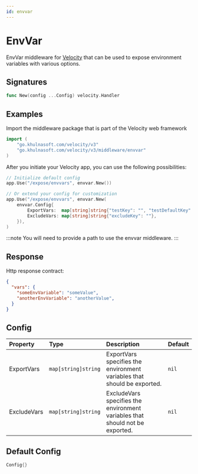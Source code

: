 ```yaml
---
id: envvar
---
```


# EnvVar

EnvVar middleware for [Velocity](https://go.khulnasoft.com/velocity) that can be used to expose environment variables with various options.

## Signatures

```go
func New(config ...Config) velocity.Handler
```

## Examples

Import the middleware package that is part of the Velocity web framework

```go
import (
    "go.khulnasoft.com/velocity/v3"
    "go.khulnasoft.com/velocity/v3/middleware/envvar"
)
```

After you initiate your Velocity app, you can use the following possibilities:

```go
// Initialize default config
app.Use("/expose/envvars", envvar.New())

// Or extend your config for customization
app.Use("/expose/envvars", envvar.New(
    envvar.Config{
        ExportVars:  map[string]string{"testKey": "", "testDefaultKey": "testDefaultVal"},
        ExcludeVars: map[string]string{"excludeKey": ""},
    }),
)
```

:::note
You will need to provide a path to use the envvar middleware.
:::

## Response

Http response contract:

```json
{
  "vars": {
    "someEnvVariable": "someValue",
    "anotherEnvVariable": "anotherValue",
  }
}

```

## Config

| Property    | Type                | Description                                                                  | Default |
|:------------|:--------------------|:-----------------------------------------------------------------------------|:--------|
| ExportVars  | `map[string]string` | ExportVars specifies the environment variables that should be exported.      | `nil`   |
| ExcludeVars | `map[string]string` | ExcludeVars specifies the environment variables that should not be exported. | `nil`   |

## Default Config

```go
Config{}
```
